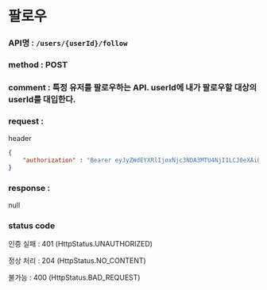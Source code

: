 # 팔로우
### API명 : `/users/{userId}/follow`

### method : POST

### comment : 특정 유저를 팔로우하는 API. userId에 내가 팔로우할 대상의 userId를 대입한다.

### request :
header
~~~json
{
    "authorization" : "Bearer eyJyZWdEYXRlIjoxNjc3NDA3MTU4NjI1LCJ0eXAiOiJKV1QiLCJhbGciOiJIUzM4NCJ9.eyJ1c2VyTnVtIjoxMiwibmlja05hbWUiOiJBbnRlbkEiLCJsb2dpblRpbWUiOiIyMDIzLTAyLTI2IDE5OjI1OjU4IiwiZXhwIjoxNzA4OTQzMTU4fQ.h8LR2kbL890H3nKALp63BpLQL79xSmBsaPMxXcGCxjA02A7E9cO-k_kKt-7OrnKl"
}
~~~

### response :
null

### status code
인증 실패 : 401 (HttpStatus.UNAUTHORIZED)

정상 처리 : 204 (HttpStatus.NO_CONTENT)

불가능 : 400 (HttpStatus.BAD_REQUEST)